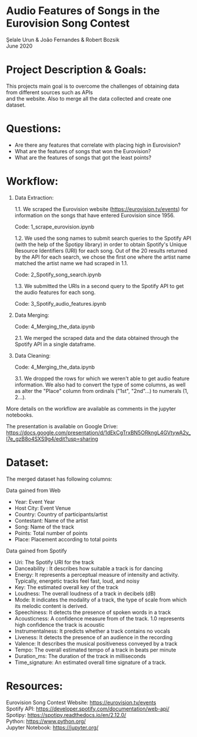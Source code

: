 # Audio Features of Songs in the Eurovision Song Contest
Şelale Urun & João Fernandes & Robert Bozsik \
June 2020

# Project Description & Goals:
This projects main goal is to overcome the challenges of obtaining data from different sources such as APIs \
and the website. Also to merge all the data collected and create one dataset.

# Questions:
- Are there any features that correlate with placing high in Eurovision?
- What are the features of songs that won the Eurovision? 
- What are the features of songs that got the least points? 

# Workflow:
1. Data Extraction: 

    1.1. We scraped the Eurovision website (https://eurovision.tv/events) for information on the songs that have 
entered Eurovision since 1956.

    Code: 1_scrape_eurovision.ipynb

    1.2. We used the song names to submit search queries to the Spotify API (with the help of the Spotipy library)
in order to obtain Spotify's Unique Resource Identifiers (URI) for each song. Out of the 20 results returned by 
the API for each search, we chose the first one where the artist name matched the artist name we had scraped in 1.1.

    Code: 2_Spotify_song_search.ipynb

    1.3. We submitted the URIs in a second query to the Spotify API to get the audio features for each song.

    Code: 3_Spotify_audio_features.ipynb

2. Data Merging: 

    Code: 4_Merging_the_data.ipynb

    2.1. We merged the scraped data and the data obtained through the Spotify API in a single dataframe. 

3. Data Cleaning:

    Code: 4_Merging_the_data.ipynb

    3.1. We dropped the rows for which we weren't able to get audio feature information. We also had to convert the type 
of some columns, as well as alter the "Place" column from ordinals ("1st", "2nd"...) to numerals (1, 2...).

More details on the workflow are available as comments in the jupyter notebooks.

The presentation is available on Google Drive: 
https://docs.google.com/presentation/d/1dEkCgTrxBN5ORkngL4GVtywA2y_l7e_gzB8o4SXS9g4/edit?usp=sharing

# Dataset:
The merged dataset has following columns: 

Data gained from Web 
 - Year: Event Year
 - Host City: Event Venue
 - Country: Country of participants/artist
 - Contestant: Name of the artist
 - Song: Name of the track
 - Points: Total number of points
 - Place: Placement according to total points

Data gained from Spotify 
 - Uri: The Spotify URI for the track
 - Danceability : It describes how suitable a track is for dancing
 - Energy: It represents a perceptual measure of intensity and activity. Typically, energetic tracks feel fast, loud, and noisy
 - Key: The estimated overall key of the track
 - Loudness: The overall loudness of a track in decibels (dB)
 - Mode: It indicates the modality of a track, the type of scale from which its melodic content is derived.
 - Speechiness: It detects the presence of spoken words in a track
 - Acousticness: A confidence measure from of the track. 1.0 represents high confidence the track is acoustic
 - Instrumentalness: It predicts whether a track contains no vocals
 - Liveness: It detects the presence of an audience in the recording
 - Valence: It describes the musical positiveness conveyed by a track
 - Tempo: The overall estimated tempo of a track in beats per minute
 - Duration_ms: The duration of the track in milliseconds
 - Time_signature: An estimated overall time signature of a track.

# Resources:
Eurovision Song Contest Website: https://eurovision.tv/events \
Spotify API: https://developer.spotify.com/documentation/web-api/ \
Spotipy: https://spotipy.readthedocs.io/en/2.12.0/ \
Python: https://www.python.org/ \
Jupyter Notebook: https://jupyter.org/
